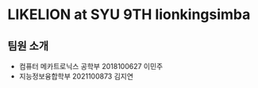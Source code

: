 # LIKELION at SYU 9TH lionkingsimba
## 팀원 소개
- 컴퓨터 메카트로닉스 공학부 2018100627 이민주
- 지능정보융합학부 2021100873 김지연
